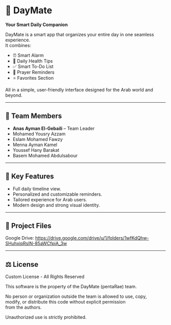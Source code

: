 # 🌙 DayMate
**Your Smart Daily Companion**

DayMate is a smart app that organizes your entire day in one seamless experience.  
It combines:
- ⏰ Smart Alarm  
- 🧘 Daily Health Tips  
- ✅ Smart To-Do List  
- 🕌 Prayer Reminders  
- ⭐ Favorites Section  

All in a simple, user-friendly interface designed for the Arab world and beyond.  

---

## 👥 Team Members 

- **Anas Ayman El-Gebaili** – Team Leader  
- Mohamed Yousry Azzam  
- Eslam Mohamed Fawzy  
- Menna Ayman Kamel  
- Youssef Hany Barakat  
- Basem Mohamed Abdulsabour  

---

## 📌 Key Features
- Full daily timeline view.  
- Personalized and customizable reminders.  
- Tailored experience for Arab users.  
- Modern design and strong visual identity.  

---

## 📂 Project Files
Google Drive: https://drive.google.com/drive/u/1/folders/1wfKdQhw-SHuhxipRsIN-85aWCfpiA_3w

---

## ⚖️ License

Custom License - All Rights Reserved  

This software is the property of the DayMate (pentaRae) team.  

No person or organization outside the team is allowed to use, copy,  
modify, or distribute this code without explicit permission  
from the authors.  

Unauthorized use is strictly prohibited.  
